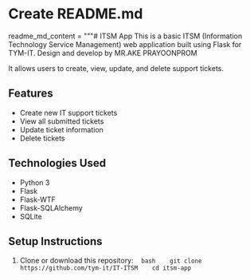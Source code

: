 
# Create README.md

readme_md_content = """# ITSM App
This is a basic ITSM (Information Technology Service Management) web application built using Flask for TYM-IT. 
Design and develop by MR.AKE PRAYOONPROM

It allows users to create, view, update, and delete support tickets.

## Features

- Create new IT support tickets
- View all submitted tickets
- Update ticket information
- Delete tickets

## Technologies Used

- Python 3
- Flask
- Flask-WTF
- Flask-SQLAlchemy
- SQLite

## Setup Instructions

1. Clone or download this repository:
   ```bash
   git clone https://github.com/tym-it/IT-ITSM
   cd itsm-app
   ```


